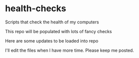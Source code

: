 # health-checks
Scripts that check the health of my computers

This repo will be populated with lots of fancy checks

Here are some updates to be loaded into repo

I'll edit the files when I have more time. Please keep me posted.
